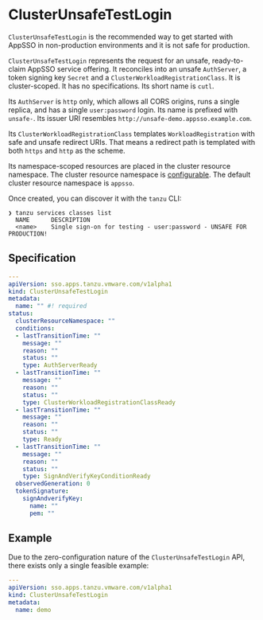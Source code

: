 # ClusterUnsafeTestLogin

`ClusterUnsafeTestLogin` is the recommended way to get started with AppSSO in
non-production environments and it is not safe for production.

`ClusterUnsafeTestLogin` represents the request for an unsafe, ready-to-claim
AppSSO service offering. It reconciles into an unsafe `AuthServer`, a token
signing key `Secret` and a `ClusterWorkloadRegistrationClass`. It is
cluster-scoped. It has no specifications. Its short name is `cutl`.

Its `AuthServer` is `http` only, which allows all CORS origins, runs a single
replica, and has a single `user:password` login. Its name is prefixed with
`unsafe-`. Its issuer URI resembles `http://unsafe-demo.appsso.example.com`.

Its `ClusterWorkloadRegistrationClass` templates `WorkloadRegistration` with
safe and unsafe redirect URIs. That means a redirect path is templated with
both `https` and `http` as the scheme.

Its namespace-scoped resources are placed in the cluster resource namespace.
The cluster resource namespace is
[configurable](../package-configuration.hbs.md). The default cluster resource
namespace is `appsso`.

Once created, you can discover it with the `tanzu` CLI:

```console
❯ tanzu services classes list
  NAME      DESCRIPTION
  <name>    Single sign-on for testing - user:password - UNSAFE FOR PRODUCTION!
```

## <a id="spec"></a> Specification

```yaml
---
apiVersion: sso.apps.tanzu.vmware.com/v1alpha1
kind: ClusterUnsafeTestLogin
metadata:
  name: "" #! required
status:
  clusterResourceNamespace: ""
  conditions:
  - lastTransitionTime: ""
    message: ""
    reason: ""
    status: ""
    type: AuthServerReady
  - lastTransitionTime: ""
    message: ""
    reason: ""
    status: ""
    type: ClusterWorkloadRegistrationClassReady
  - lastTransitionTime: ""
    message: ""
    reason: ""
    status: ""
    type: Ready
  - lastTransitionTime: ""
    message: ""
    reason: ""
    status: ""
    type: SignAndVerifyKeyConditionReady
  observedGeneration: 0
  tokenSignature:
    signAndverifyKey:
      name: ""
      pem: ""
```

## <a id="example"></a> Example

Due to the zero-configuration nature of the `ClusterUnsafeTestLogin` API, 
there exists only a single feasible example:

```yaml
---
apiVersion: sso.apps.tanzu.vmware.com/v1alpha1
kind: ClusterUnsafeTestLogin
metadata:
  name: demo
```
